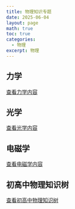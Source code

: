 ```yaml
---
title: 物理知识专题
date: 2025-06-04
layout: page
math: true
toc: true
categories:
  - 物理
excerpt: 物理
---
```


## 力学

[查看力学内容](/homepage-main-deploy/wiki/physics/mechanics/)

## 光学
[查看光学内容](/homepage-main-deploy/wiki/physics/optics/)

## 电磁学

[查看电磁学内容](/homepage-main-deploy/wiki/physics/electromagnetics/)

## 初高中物理知识树

[查看初高中物理知识树](/homepage-main-deploy/wiki/physics/physics_h_school/)


